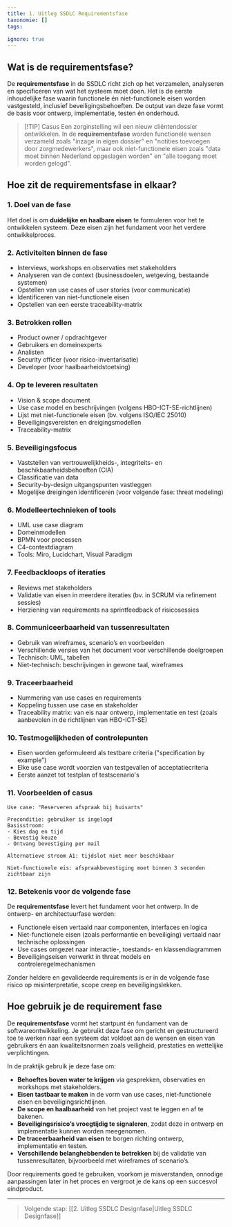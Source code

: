 ```yaml
---
title: 1. Uitleg SSDLC Requirementsfase
taxonomie: []
tags:

ignore: true 
---
```


## Wat is de requirementsfase?
De **requirementsfase** in de SSDLC richt zich op het verzamelen, analyseren en specificeren van wat het systeem moet doen. Het is de eerste inhoudelijke fase waarin functionele én niet-functionele eisen worden vastgesteld, inclusief beveiligingsbehoeften. De output van deze fase vormt de basis voor ontwerp, implementatie, testen én onderhoud.

> [!TIP] Casus
> Een zorginstelling wil een nieuw cliëntendossier ontwikkelen. In de **requirementsfase** worden functionele wensen verzameld zoals "inzage in eigen dossier" en "notities toevoegen door zorgmedewerkers", maar ook niet-functionele eisen zoals "data moet binnen Nederland opgeslagen worden" en "alle toegang moet worden gelogd".

## Hoe zit de requirementsfase in elkaar?
### 1. Doel van de fase
Het doel is om **duidelijke en haalbare eisen** te formuleren voor het te ontwikkelen systeem. Deze eisen zijn het fundament voor het verdere ontwikkelproces.

### 2. Activiteiten binnen de fase
- Interviews, workshops en observaties met stakeholders
- Analyseren van de context (businessdoelen, wetgeving, bestaande systemen)
- Opstellen van use cases of user stories (voor communicatie)
- Identificeren van niet-functionele eisen
- Opstellen van een eerste traceability-matrix

### 3. Betrokken rollen
- Product owner / opdrachtgever
- Gebruikers en domeinexperts
- Analisten
- Security officer (voor risico-inventarisatie)
- Developer (voor haalbaarheidstoetsing)

### 4. Op te leveren resultaten
- Vision & scope document
- Use case model en beschrijvingen (volgens HBO-ICT-SE-richtlijnen)
- Lijst met niet-functionele eisen (bv. volgens ISO/IEC 25010)
- Beveiligingsvereisten en dreigingsmodellen
- Traceability-matrix

### 5. Beveiligingsfocus
- Vaststellen van vertrouwelijkheids-, integriteits- en beschikbaarheidsbehoeften (CIA)
- Classificatie van data
- Security-by-design uitgangspunten vastleggen
- Mogelijke dreigingen identificeren (voor volgende fase: threat modeling)

### 6. Modelleertechnieken of tools
- UML use case diagram
- Domeinmodellen
- BPMN voor processen
- C4-contextdiagram
- Tools: Miro, Lucidchart, Visual Paradigm

### 7. Feedbackloops of iteraties
- Reviews met stakeholders
- Validatie van eisen in meerdere iteraties (bv. in SCRUM via refinement sessies)
- Herziening van requirements na sprintfeedback of risicosessies

### 8. Communiceerbaarheid van tussenresultaten
- Gebruik van wireframes, scenario’s en voorbeelden
- Verschillende versies van het document voor verschillende doelgroepen
- Technisch: UML, tabellen
- Niet-technisch: beschrijvingen in gewone taal, wireframes

### 9. Traceerbaarheid
- Nummering van use cases en requirements
- Koppeling tussen use case en stakeholder
- Traceability matrix: van eis naar ontwerp, implementatie en test (zoals aanbevolen in de richtlijnen van HBO-ICT-SE)

### 10. Testmogelijkheden of controlepunten
- Eisen worden geformuleerd als testbare criteria ("specification by example")
- Elke use case wordt voorzien van testgevallen of acceptatiecriteria
- Eerste aanzet tot testplan of testscenario's

### 11. Voorbeelden of casus
```
Use case: "Reserveren afspraak bij huisarts"

Preconditie: gebruiker is ingelogd
Basisstroom:
- Kies dag en tijd
- Bevestig keuze
- Ontvang bevestiging per mail

Alternatieve stroom A1: tijdslot niet meer beschikbaar

Niet-functionele eis: afspraakbevestiging moet binnen 3 seconden zichtbaar zijn
```

### 12. Betekenis voor de volgende fase
De **requirementsfase** levert het fundament voor het ontwerp. In de ontwerp- en architectuurfase worden:
- Functionele eisen vertaald naar componenten, interfaces en logica
- Niet-functionele eisen (zoals performantie en beveiliging) vertaald naar technische oplossingen
- Use cases omgezet naar interactie-, toestands- en klassendiagrammen
- Beveiligingseisen verwerkt in threat models en controleregelmechanismen

Zonder heldere en gevalideerde requirements is er in de volgende fase risico op misinterpretatie, scope creep en beveiligingslekken.

## Hoe gebruik je de requirement fase
De **requirementsfase** vormt het startpunt én fundament van de softwareontwikkeling. Je gebruikt deze fase om gericht en gestructureerd toe te werken naar een systeem dat voldoet aan de wensen en eisen van gebruikers én aan kwaliteitsnormen zoals veiligheid, prestaties en wettelijke verplichtingen.

In de praktijk gebruik je deze fase om:
- **Behoeftes boven water te krijgen** via gesprekken, observaties en workshops met stakeholders.
- **Eisen tastbaar te maken** in de vorm van use cases, niet-functionele eisen en beveiligingsrichtlijnen.
- **De scope en haalbaarheid** van het project vast te leggen en af te bakenen.
- **Beveiligingsrisico’s vroegtijdig te signaleren**, zodat deze in ontwerp en implementatie kunnen worden meegenomen.
- **De traceerbaarheid van eisen** te borgen richting ontwerp, implementatie en testen.
- **Verschillende belanghebbenden te betrekken** bij de validatie van tussenresultaten, bijvoorbeeld met wireframes of scenario’s.

Door requirements goed te gebruiken, voorkom je misverstanden, onnodige aanpassingen later in het proces en vergroot je de kans op een succesvol eindproduct.

---

> Volgende stap: [[2. Uitleg SSDLC Designfase|Uitleg SSDLC Designfase]]
